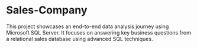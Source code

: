 # Sales-Company
This project showcases an end-to-end data analysis journey using Microsoft SQL Server. It focuses on answering key business questions from a relational sales database using advanced SQL techniques.
